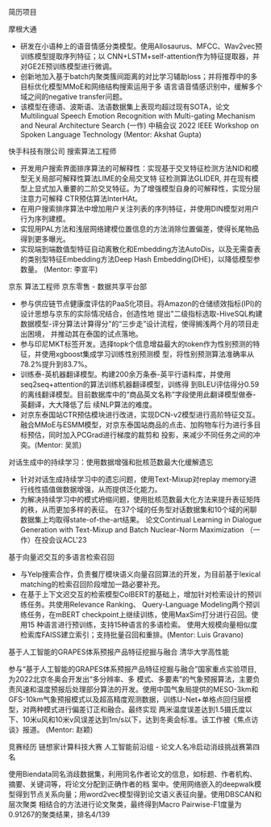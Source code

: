 简历项目

摩根大通

- 研发在小语种上的语音情感分类模型。使用Allosaurus、MFCC、Wav2vec预训练模型提取序列特征；以 CNN+LSTM+self-attention作为特征提取器，并对GE2E预训练模型进行微调。 
- 创新地加入基于batch内聚类簇间距离的对比学习辅助loss；并将推荐中的多目标优化模型MMoE和网络结构搜索运用于多 语言语音情感识别中，缓解多个域之间的negative transfer问题。 
- 该模型在德语、波斯语、法语数据集上表现均超过现有SOTA，论文Multilingual Speech Emotion Recognition with Multi-gating Mechanism and Neural Architecture Search (一作) 中稿会议 2022 IEEE Workshop on Spoken Language Technology (Mentor: Akshat Gupta) 

快手科技有限公司 搜索算法工程师 

- 开发用户搜索界面排序算法的可解释性：实现基于交叉特征检测方法NID和模型无关局部可解释性算法LIME的全局交叉特 征检测算法GLIDER, 并在现有模型上显式加入重要的二阶交叉特征。为了增强模型自身的可解释性，实现分层注意力可解释 CTR预估算法InterHAt。 
- 在用户搜索排序算法中增加用户关注列表的序列特征，并使用DIN模型对用户行为序列建模。
-  实现用PAL方法和浅层网络建模位置信息的方法消除位置偏差，使得长尾物品得到更多曝光。 
- 实现端到端数值型特征自动离散化和Embedding方法AutoDis，以及无需查表的类别型特征Embedding方法Deep Hash Embedding(DHE)，以降低模型参数量。 (Mentor: 李宣平) 

京东 算法工程师 京东零售 - 数据共享平台部 

- 参与供应链节点健康度评估的PaaS化项目。将Amazon的仓储绩效指标(IPI)的设计思想与京东的实际情况结合，创造性地 提出"二级指标选取-HiveSQL构建数据模型-评分算法计算得分"的“三步走”设计流程，使得搁浅两个月的项目走出困境， 并推动其在泰国的试点落地。 
- 参与印尼MKT标签开发。选择topk个信息增益最大的token作为性别预测的特征，并使用xgboost集成学习训练性别预测模 型，将性别预测算法准确率从78.2%提升到83.7%。 
- 训练泰-英机器翻译模型。构建200余万条泰-英平行语料库，并使用seq2seq+attention的算法训练机器翻译模型，训练得 到BLEU评估得分0.59的离线翻译模型。目前数据库中的“商品英文名称”字段使用此翻译模型做泰-英翻译，大大降低了后 续NLP算法的难度。
-  对京东泰国站CTR预估模块进行改进，实现DCN-v2模型进行高阶特征交互。 融合MMoE与ESMM模型，对京东泰国站商品的点击、加购物车行为进行多目标预估，同时加入PCGrad进行梯度的裁剪和 投影，来减少不同任务之间的冲突。(Mentor: 吴凯) 



对话生成中的持续学习：使用数据增强和批核范数最大化缓解遗忘 

- 针对对话生成持续学习中的遗忘问题，使用Text-Mixup对replay memory进行线性插值做数据增强，从而提供泛化能力。 
- 为解决持续学习中的模式坍缩问题，使用批核范数最大化方法来提升表征矩阵的秩，从而更加多样的表征。 在37个域的任务型对话数据集和10个域的闲聊数据集上均取得state-of-the-art结果。 论文Continual Learning in Dialogue Generation with Text-Mixup and Batch Nuclear-Norm Maximization （一 作）在投会议ACL'23 



基于向量迟交互的多语言检索召回

- 与Yelp搜索合作，负责餐厅模块语义向量召回算法的开发，为目前基于lexical matching的检索召回阶段增加一路必要补充。 
- 在基于上下文迟交互的检索模型ColBERT的基础上，增加针对检索设计的预训练任务。共使用Relevance Ranking、 Query-Language Modeling两个预训练任务，在mBERT checkpoint上继续训练，使用MaxSim打分进行召回。使用15 种语言进行预训练，支持15种语言的多语检索。 使用大规模向量相似度检索库FAISS建立索引；支持批量召回和重排。(Mentor: Luis Gravano) 



基于人工智能的GRAPES体系预报产品特征挖掘与融合 清华大学高性能

参与“基于人工智能的GRAPES体系预报产品特征挖掘与融合”国家重点实验项目, 为2022北京冬奥会开发出“多分辨率、多 模式、多要素”的气象预报算法，主要负责风速和温度预报后处理部分算法的开发。使用中国气象局提供的MESO-3km和 GFS-10km气象预报模式以及超高精度观测数据，训练U-Net+单格点回归层模型，对两种模式进行偏差订正和融合。最终实现 两米温度误差达到1.5摄氏度以下、10米u风和10米v风误差达到1m/s以下，达到冬奥会标准。该工作被《焦点访谈》报道。 (Mentor: 赵颖) 



竞赛经历 链想家计算科技大赛 人工智能前沿组 - 论文人名冷启动消歧挑战赛第四名 

使用Biendata同名消歧数据集，利用同名作者论文的信息，如标题、作者机构、摘要、关键词等，将论文分配到正确作者的档 案中。使用网络嵌入的deepwalk模型得到节点关系向量；用word2vec模型得到论文语义表征向量。使用DBSCAN和层次聚类 相结合的方法进行论文聚类，最终得到Macro Pairwise-F1度量为0.91267的聚类结果，排名4/139